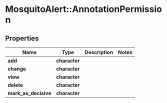 # MosquitoAlert::AnnotationPermission


## Properties
Name | Type | Description | Notes
------------ | ------------- | ------------- | -------------
**add** | **character** |  | 
**change** | **character** |  | 
**view** | **character** |  | 
**delete** | **character** |  | 
**mark_as_decisive** | **character** |  | 


